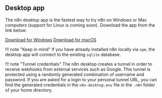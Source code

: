 ## Desktop app

The n8n desktop app is the fastest way to try n8n on Windows or Mac computers (support for Linux is coming soon). Download the app from the link below:

[Download for Windows](https://downloads.n8n.io/file/n8n-downloads/n8n-win.zip)
[Download for macOS](https://downloads.n8n.io/file/n8n-downloads/n8n-mac.zip)

!!! note "Keep in mind"
    If you have already installed n8n locally via `npm`, the desktop app will connect to the existing `sqlite` database.


!!! note "Tunnel credentials"
    The n8n desktop creates a tunnel in order to receive webhooks from external services such as Google. This tunnel is protected using a randomly generated combination of username and password. If you are asked for a login to your personal tunnel URL, you can find the generated credentials in the `n8n-desktop.env` file in the `.n8n` folder of your home directory.
